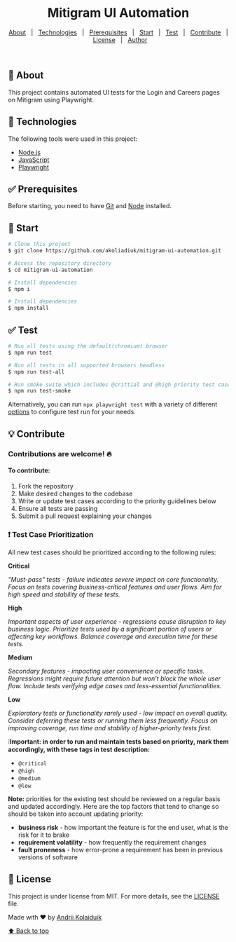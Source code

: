 <h1 align="center">Mitigram UI Automation</h1>

<p align="center">
  <a href="#dart-about">About</a> &#xa0; | &#xa0; 
  <a href="#rocket-technologies">Technologies</a> &#xa0; | &#xa0;
  <a href="#white_check_mark-prerequisites">Prerequisites</a> &#xa0; | &#xa0;
  <a href="#checkered_flag-start">Start</a> &#xa0; | &#xa0;
  <a href="#white_check_mark-test">Test</a> &#xa0; | &#xa0;
  <a href="#bulb-contribute">Contribute</a> &#xa0; | &#xa0;
  <a href="#memo-license">License</a> &#xa0; | &#xa0;
  <a href="https://github.com/akoliadiuk" target="_blank">Author</a>
</p>
<br>

## :dart: About ##

This project contains automated UI tests for the Login and Careers pages on Mitigram using Playwright.

## :rocket: Technologies ##

The following tools were used in this project:

- [Node.js](https://nodejs.org/en/)
- [JavaScript](https://developer.mozilla.org/en-US/docs/Web/JavaScript)
- [Playwright](https://playwright.dev/)

## :white_check_mark: Prerequisites ##

Before starting, you need to have [Git](https://git-scm.com) and [Node](https://nodejs.org/en/) installed.

## :checkered_flag: Start ##

```bash
# Clone this project
$ git clone https://github.com/akoliadiuk/mitigram-ui-automation.git

# Access the repository directory
$ cd mitigram-ui-automation

# Install dependencies
$ npm i

# Install dependencies
$ npm install
```

## :white_check_mark: Test ##

```bash
# Run all tests using the default(chromium) browser
$ npm run test

# Run all tests in all supported browsers headless
$ npm run test-all

# Run smoke suite which includes @crittial and @high priority test cases
$ npm run test-smoke
```
Alternatively, you can run `npx playwright test` with a variety of different [options](https://playwright.dev/docs/test-cli) to configure test run for your needs.

## :bulb: Contribute ##

### Contributions are welcome! :fire:

#### To contribute:

1. Fork the repository
2. Make desired changes to the codebase
3. Write or update test cases according to the priority guidelines below
4. Ensure all tests are passing
5. Submit a pull request explaining your changes

### :exclamation: Test Case Prioritization

All new test cases should be prioritized according to the following rules:


**Critical**

*"Must-pass" tests - failure indicates severe impact on core functionality. Focus on tests covering business-critical features and user flows. Aim for high speed and stability of these tests.*


**High**

*Important aspects of user experience - regressions cause disruption to key business logic. Prioritize tests used by a significant portion of users or affecting key workflows. Balance coverage and execution time for these tests.*


**Medium**

*Secondary features - impacting user convenience or specific tasks. Regressions might require future attention but won’t block the whole user flow. Include tests verifying edge cases and less-essential functionalities.*


**Low**

*Exploratory tests or functionality rarely used - low impact on overall quality. Consider deferring these tests or running them less frequently. Focus on improving coverage, run time and stability of higher-priority tests first.*


:grey_exclamation:**Important: in order to run and maintain tests based on priority, mark them accordingly, with these tags in test description:**
- `@critical`
- `@high`
- `@medium`
- `@low`


**Note:** priorities for the existing test should be reviewed on a regular basis and updated accordingly. Here are the top factors that tend to change so should be taken into account updating priority:
- **business risk** - how important the feature is for the end user, what is the risk for it to brake
- **requirement volatility** - how frequently the requirement changes
- **fault proneness** - how error-prone a requirement has been in previous versions of software


## :memo: License ##

This project is under license from MIT. For more details, see the [LICENSE](LICENSE.md) file.



Made with :heart: by <a href="https://github.com/akoliadiuk" target="_blank">Andrii Kolaiduik</a>
&#xa0;

<a href="#top">:arrow_up: Back to top</a>
